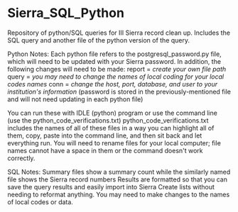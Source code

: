 # Sierra_SQL_Python
Repository of python/SQL queries for III Sierra record clean up. Includes the SQL query and another file of the python version of the query.

Python Notes:
Each python file refers to the postgresql_password.py file, which will need to be updated with your Sierra password. 
In addition, the following changes will need to be made:
  report = *create your own file path*
  query = *you may need to change the names of local coding for your local codes names*
  conn = *change the host, port, database, and user to your institution's information* (password is stored in the previously-mentioned file and will not need updating in each python file)

You can run these with IDLE (python) program or use the command line (use the python_code_verifications.txt)
python_code_verifications.txt includes the names of all of these files in a way you can highlight all of them, copy, paste into the command line, and then sit back and let everything run. 
  You will need to rename files for your local computer; file names cannot have a space in them or the command doesn't work correctly.
  
SQL Notes:
Summary files show a summary count while the similarly named file shows the Sierra record numbers
Results are formatted so that you can save the query results and easily import into Sierra Create lists without needing to reformat anything.
You may need to make changes to the names of local codes or data.
